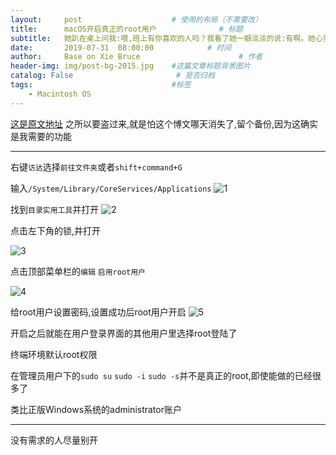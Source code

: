 ```yaml
---
layout:     post                    # 使用的布局（不需要改）
title:      macOS开启真正的root用户              # 标题
subtitle:   她趴在桌上问我:喂,班上有你喜欢的人吗？我看了她一眼淡淡的说:有啊。她心里一阵失落但还是装作无所谓的问道:谁啊？你猜。她把全班其他女生都猜完了我却都摇头,我轻笑摸她头:傻瓜，你确定都猜完了吗？她听后愣了一会，害羞的转过头没再说话。这时我温柔的伏在她耳边轻声说道:还有男生的名字你没猜！ #副标题
date:       2019-07-31  08:00:00            # 时间
author:     Base on Xie Bruce                      # 作者
header-img: img/post-bg-2015.jpg    #这篇文章标题背景图片
catalog: False                       # 是否归档
tags:                               #标签
    - Macintosh OS
---
```


[这是原文地址](https://www.xiebruce.top/809.html/comment-page-1#comment-289)
之所以要盗过来,就是怕这个博文哪天消失了,留个备份,因为这确实是我需要的功能

----

右键`访达`选择`前往文件夹`或者`shift+command+G`

输入`/System/Library/CoreServices/Applications`
![1](https://img.xiebruce.top/2019/01/26/3d58bab278d09bab1fd8e910600c1699.png)

找到`目录实用工具`并打开
![2](https://img.xiebruce.top/2019/01/26/ae23e53657cf74d121dde5d9dc6d834b.png)

点击左下角的锁,并打开

![3](https://img.xiebruce.top/2019/01/26/1c6349f22caaff534c70c93fbb4f74a5.jpg)

点击顶部菜单栏的`编辑` `启用root用户`

![4](https://img.xiebruce.top/2019/01/26/6a1f5a338e436671bb55fe1f28efa47e.jpg)

给root用户设置密码,设置成功后root用户开启
![5](https://img.xiebruce.top/2019/01/26/e73ed3fcf7358fc1006f9392cd22ddd0.jpg)

开启之后就能在用户登录界面的其他用户里选择root登陆了

终端环境默认root权限

在管理员用户下的`sudo su` `sudo -i` `sudo -s`并不是真正的root,即使能做的已经很多了

类比正版Windows系统的administrator账户

----

没有需求的人尽量别开
